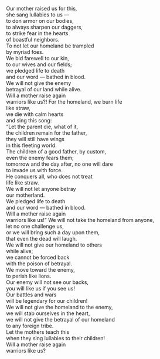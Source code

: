 Our mother raised us for this,  
she sang lullabies to us —  
to don armor on our bodies,  
to always sharpen our daggers,  
to strike fear in the hearts  
of boastful neighbors.  
To not let our homeland be trampled  
by myriad foes.  
We bid farewell to our kin,  
to our wives and our fields;  
we pledged life to death  
and our word — bathed in blood.  
We will not give the enemy  
betrayal of our land while alive.  
Will a mother raise again  
warriors like us?!
For the homeland, we burn life  
like straw,  
we die with calm hearts  
and sing this song:  
“Let the parent die, what of it,  
the children remain for the father,  
they will still have wings  
in this fleeting world.  
The children of a good father, by custom,  
even the enemy fears them;  
tomorrow and the day after, no one will dare  
to invade us with force.  
He conquers all, who does not treat  
life like straw.  
We will not let anyone betray  
our motherland.  
We pledged life to death  
and our word — bathed in blood.  
Will a mother raise again  
warriors like us!”
We will not take the homeland from anyone,  
let no one challenge us,  
or we will bring such a day upon them,  
that even the dead will laugh.  
We will not give our homeland to others  
while alive;  
we cannot be forced back  
with the poison of betrayal.  
We move toward the enemy,  
to perish like lions.  
Our enemy will not see our backs,  
you will like us if you see us!  
Our battles and wars  
will be legendary for our children!  
We will not give the homeland to the enemy,  
we will stab ourselves in the heart,  
we will not give the betrayal of our homeland  
to any foreign tribe.  
Let the mothers teach this  
when they sing lullabies to their children!  
Will a mother raise again  
warriors like us?